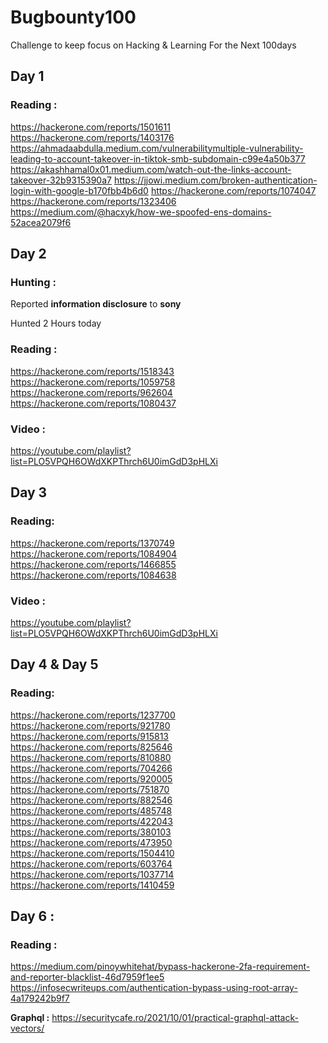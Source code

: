 # Bugbounty100
Challenge to keep focus on Hacking &amp; Learning For the Next 100days 

## Day 1

### Reading :
<https://hackerone.com/reports/1501611>
<https://hackerone.com/reports/1403176>
<https://ahmadaabdulla.medium.com/vulnerabilitymultiple-vulnerability-leading-to-account-takeover-in-tiktok-smb-subdomain-c99e4a50b377>
<https://akashhamal0x01.medium.com/watch-out-the-links-account-takeover-32b9315390a7>
<https://jjowi.medium.com/broken-authentication-login-with-google-b170fbb4b6d0>
<https://hackerone.com/reports/1074047>
<https://hackerone.com/reports/1323406>
<https://medium.com/@hacxyk/how-we-spoofed-ens-domains-52acea2079f6>


## Day 2

### Hunting :
Reported **information disclosure** to **sony**

Hunted 2 Hours today

### Reading :

<https://hackerone.com/reports/1518343>
<https://hackerone.com/reports/1059758>
<https://hackerone.com/reports/962604>
<https://hackerone.com/reports/1080437>

### Video :

<https://youtube.com/playlist?list=PLO5VPQH6OWdXKPThrch6U0imGdD3pHLXi>


## Day 3

### Reading:

<https://hackerone.com/reports/1370749>
<https://hackerone.com/reports/1084904>
<https://hackerone.com/reports/1466855>
<https://hackerone.com/reports/1084638>

### Video :

<https://youtube.com/playlist?list=PLO5VPQH6OWdXKPThrch6U0imGdD3pHLXi>


## Day 4 & Day 5

### Reading:

<https://hackerone.com/reports/1237700>
<https://hackerone.com/reports/921780>
<https://hackerone.com/reports/915813>
<https://hackerone.com/reports/825646>
<https://hackerone.com/reports/810880>
<https://hackerone.com/reports/704266>
<https://hackerone.com/reports/920005>
<https://hackerone.com/reports/751870>
<https://hackerone.com/reports/882546>
<https://hackerone.com/reports/485748>
<https://hackerone.com/reports/422043>
<https://hackerone.com/reports/380103>
<https://hackerone.com/reports/473950>
<https://hackerone.com/reports/1504410>
<https://hackerone.com/reports/603764>
<https://hackerone.com/reports/1037714>
<https://hackerone.com/reports/1410459>


## Day 6 :

### Reading :

<https://medium.com/pinoywhitehat/bypass-hackerone-2fa-requirement-and-reporter-blacklist-46d7959f1ee5>
<https://infosecwriteups.com/authentication-bypass-using-root-array-4a179242b9f7>

**Graphql :** 
<https://securitycafe.ro/2021/10/01/practical-graphql-attack-vectors/>

